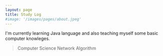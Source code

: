 ```yaml
---
layout: page
title: Study Log
#image: '/images/pages/about.jpeg'
---
```


I'm currently learning Java language and also teaching myself some basic computer knowleges.
> Computer Science
> Network
> Algorithm